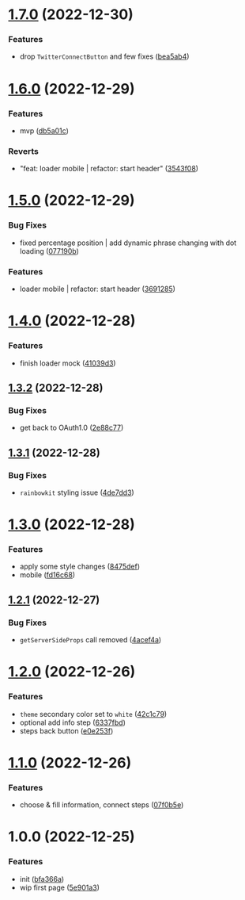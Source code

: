 # [1.7.0](https://github.com/spilnota-xyz/eve-frontend/compare/v1.6.0...v1.7.0) (2022-12-30)


### Features

* drop `TwitterConnectButton` and few fixes ([bea5ab4](https://github.com/spilnota-xyz/eve-frontend/commit/bea5ab46002f4cbecdb1fc3e65fbfbcaea24f5d2))

# [1.6.0](https://github.com/spilnota-xyz/eve-frontend/compare/v1.5.0...v1.6.0) (2022-12-29)


### Features

* mvp ([db5a01c](https://github.com/spilnota-xyz/eve-frontend/commit/db5a01c849c7d6ce03d20156b9a7f38fea94846b))


### Reverts

* "feat: loader mobile | refactor: start header" ([3543f08](https://github.com/spilnota-xyz/eve-frontend/commit/3543f08111f81289aa393b08f42ad3f04cc5d0b1))

# [1.5.0](https://github.com/spilnota-xyz/eve-frontend/compare/v1.4.0...v1.5.0) (2022-12-29)


### Bug Fixes

* fixed percentage position | add dynamic phrase changing with dot loading ([077190b](https://github.com/spilnota-xyz/eve-frontend/commit/077190bf0c3bb7113b7eb5b82c2c578c41bf1091))


### Features

* loader mobile | refactor: start header ([3691285](https://github.com/spilnota-xyz/eve-frontend/commit/3691285a8d4fe4346de4a2ec7ab51550bf1f585b))

# [1.4.0](https://github.com/spilnota-xyz/eve-frontend/compare/v1.3.2...v1.4.0) (2022-12-28)


### Features

* finish loader mock ([41039d3](https://github.com/spilnota-xyz/eve-frontend/commit/41039d33b597479090394df7d573a605af07de2a))

## [1.3.2](https://github.com/spilnota-xyz/eve-frontend/compare/v1.3.1...v1.3.2) (2022-12-28)


### Bug Fixes

* get back to OAuth1.0 ([2e88c77](https://github.com/spilnota-xyz/eve-frontend/commit/2e88c77e0445bdc90128654086ba887c56c0b75a))

## [1.3.1](https://github.com/spilnota-xyz/eve-frontend/compare/v1.3.0...v1.3.1) (2022-12-28)


### Bug Fixes

* `rainbowkit` styling issue ([4de7dd3](https://github.com/spilnota-xyz/eve-frontend/commit/4de7dd3e5b93e427c8529a6132f53dfb859f0024))

# [1.3.0](https://github.com/spilnota-xyz/eve-frontend/compare/v1.2.1...v1.3.0) (2022-12-28)


### Features

* apply some style changes ([8475def](https://github.com/spilnota-xyz/eve-frontend/commit/8475def9d9f8456d37cad31a8bc3b6e31abb9212))
* mobile ([fd16c68](https://github.com/spilnota-xyz/eve-frontend/commit/fd16c68e40a1f400190c05f99e1598ababc84f46))

## [1.2.1](https://github.com/spilnota-xyz/eve-frontend/compare/v1.2.0...v1.2.1) (2022-12-27)


### Bug Fixes

* `getServerSideProps` call removed ([4acef4a](https://github.com/spilnota-xyz/eve-frontend/commit/4acef4a56a37b5678c62f342a665c8de17b170ad))

# [1.2.0](https://github.com/spilnota-xyz/eve-frontend/compare/v1.1.0...v1.2.0) (2022-12-26)


### Features

* `theme` secondary color set to `white` ([42c1c79](https://github.com/spilnota-xyz/eve-frontend/commit/42c1c7995929368da3d540f0bc35b83e1cdaa0ce))
* optional add info step ([6337fbd](https://github.com/spilnota-xyz/eve-frontend/commit/6337fbdba240201f3877b57467bbae2d27f999c5))
* steps back button ([e0e253f](https://github.com/spilnota-xyz/eve-frontend/commit/e0e253f7852c0baaa821fb417cc0e74dcc7af700))

# [1.1.0](https://github.com/spilnota-xyz/eve-frontend/compare/v1.0.0...v1.1.0) (2022-12-26)


### Features

* choose & fill information, connect steps ([07f0b5e](https://github.com/spilnota-xyz/eve-frontend/commit/07f0b5e8278b127da354715811b435d6b20c0f28))

# 1.0.0 (2022-12-25)


### Features

* init ([bfa366a](https://github.com/spilnota-xyz/eve-frontend/commit/bfa366a0ca3bf1fdfd357be26a6f2a40fb51869b))
* wip first page ([5e901a3](https://github.com/spilnota-xyz/eve-frontend/commit/5e901a3d2c11082685287ca5204942fc0d518f3e))
